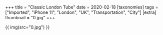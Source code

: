 +++
title = "Classic London Tube"
date = 2020-02-18
[taxonomies]
tags = ["Imported", "iPhone 11", "London", "UK", "Transportation", "City"]
[extra]
thumbnail = "0.jpg"
+++

{{ img(src="0.jpg") }}
